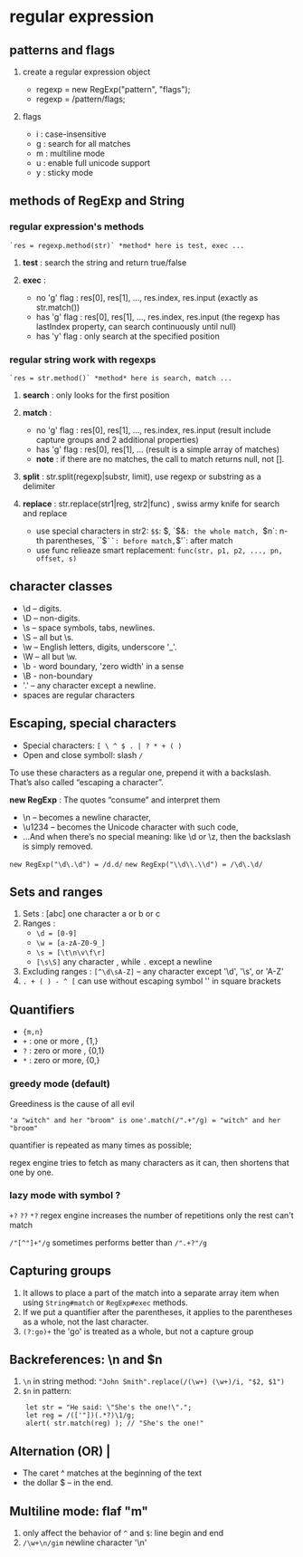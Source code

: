 # regular expression

## patterns and flags

1. create a regular expression object

	- regexp = new RegExp("pattern", "flags");
	- regexp = /pattern/flags;

2. flags

	- i : case-insensitive
	- g : search for all matches
	- m : multiline mode
	- u : enable full unicode support
	- y : sticky mode

## methods of RegExp and String

### regular expression's methods

	`res = regexp.method(str)` *method* here is test, exec ...

1. **test** : search the string and return true/false

2. **exec** : 
	- no 'g' flag : res[0], res[1], ..., res.index, res.input (exactly as str.match())
	- has 'g' flag : res[0], res[1], ..., res.index, res.input (the regexp has lastIndex property, can search continuously until null)
	- has 'y' flag : only search at the specified position

### regular string work with regexps

	`res = str.method()` *method* here is search, match ...

1. **search** : only looks for the first position

2. **match** : 
	- no 'g' flag : res[0], res[1], ..., res.index, res.input (result include capture groups and 2 additional properties)
	- has 'g' flag : res[0], res[1], ... (result is a simple array of matches)
	- **note** : if there are no matches, the call to match returns null, not [].

3. **split** : str.split(regexp|substr, limit), use regexp or substring as a delimiter

4. **replace** : str.replace(str1|reg, str2|func) , swiss army knife for search and replace
	- use special characters in str2: `$$`: $, `$&`: the whole match, `$n`: n-th parentheses, ``$` ``: before match, `$'`: after match
	- use func relieaze smart replacement: `func(str, p1, p2, ..., pn, offset, s)`

## character classes

- \d – digits.
- \D – non-digits.
- \s – space symbols, tabs, newlines.
- \S – all but \s.
- \w – English letters, digits, underscore '_'.
- \W – all but \w.
- \b - word boundary, 'zero width' in a sense
- \B - non-boundary
- '.' – any character except a newline.
- spaces are regular characters

## Escaping, special characters

- Special characters: `[ \ ^ $ . | ? * + ( )`
- Open and close symboll: slash `/`

To use these characters as a regular one, prepend it with a backslash.
That’s also called “escaping a character”.

**new RegExp** : The quotes “consume” and interpret them
	
- \n – becomes a newline character,
- \u1234 – becomes the Unicode character with such code,
- …And when there’s no special meaning: like \d or \z, then the backslash is simply removed.
	
`new RegExp("\d\.\d") = /d.d/`
`new RegExp("\\d\\.\\d") = /\d\.\d/`

## Sets and ranges

1. Sets : [abc] one character a or b or c
2. Ranges : 
	- `\d = [0-9]`
	- `\w = [a-zA-Z0-9_]`
	- `\s = [\t\n\v\f\r]`
	- `[\s\S]` any character , while `.` except a newline
3. Excluding ranges : 
	`[^\d\sA-Z]` – any character except '\d', '\s', or 'A-Z'
4. `. + ( ) - ^ [` can use without escaping symbol '\' in square brackets

## Quantifiers

- `{m,n}`
- `+` : one or more , {1,}
- `?` : zero or more , {0,1}
- `*` : zero or more, {0,}

### greedy mode (default)

Greediness is the cause of all evil

`'a "witch" and her "broom" is one'.match(/".+"/g) = "witch" and her "broom"`

quantifier is repeated as many times as possible;

regex engine tries to fetch as many characters as it can, then shortens that one by one.

### lazy mode with symbol ?

`+?` `??` `*?`
regex engine increases the number of repetitions only the rest can't match

`/"[^"]+"/g` sometimes performs better than `/".+?"/g`

## Capturing groups

1. It allows to place a part of the match into a separate array item when using `String#match` or `RegExp#exec` methods.
2. If we put a quantifier after the parentheses, it applies to the parentheses as a whole, not the last character.
3. `(?:go)+` the 'go' is treated as a whole, but not a capture group

## Backreferences: \n and $n

1. `\n` in string method:  `"John Smith".replace(/(\w+) (\w+)/i, "$2, $1")`
2. `$n` in pattern: 
```
	let str = "He said: \"She's the one!\".";
	let reg = /(['"])(.*?)\1/g;
	alert( str.match(reg) ); // "She's the one!"
```

## Alternation (OR) |

- The caret ^ matches at the beginning of the text
- the dollar $ – in the end.

## Multiline mode: flaf "m"

1. only affect the behavior of `^` and `$`: line begin and end
2. `/\w+\n/gim` newline character '\n' 



